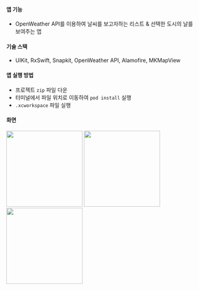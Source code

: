 #### 앱 기능
- OpenWeather API를 이용하여 날씨를 보고자하는 리스트 & 선택한 도시의 날를 보여주는 앱
#### 기술 스택
- UIKit, RxSwift, Snapkit, OpenWeather API, Alamofire, MKMapView
#### 앱 실행 방법
- 프로젝트 `zip` 파일 다운
- 터미널에서 파일 위치로 이동하여 `pod install` 실행
- `.xcworkspace` 파일 실행
#### 화면
<img src ="https://user-images.githubusercontent.com/96823668/213607853-7c68536c-e03e-44b1-85b7-b7e4cf1fff2f.png" width = "200">  <img src="https://user-images.githubusercontent.com/96823668/213479402-7da40dc5-e0a0-4d6c-b37f-f9d6d13d07de.png" width="200">  <img src ="https://user-images.githubusercontent.com/96823668/213479091-e12512c3-e2a9-4eca-bb35-606cfaf91d3a.png" width = "200">    
